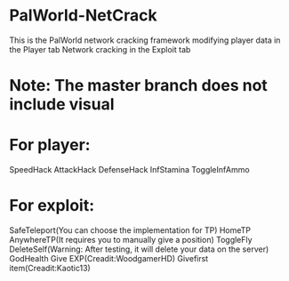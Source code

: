 # PalWorld-NetCrack
This is the PalWorld network cracking framework
modifying player data in the Player tab
Network cracking in the Exploit tab
# Note: The master branch does not include visual

# For player:
SpeedHack
AttackHack
DefenseHack
InfStamina
ToggleInfAmmo

# For exploit:
SafeTeleport(You can choose the implementation for TP)
HomeTP
AnywhereTP(It requires you to manually give a position)
ToggleFly
DeleteSelf(Warning: After testing, it will delete your data on the server)
GodHealth
Give EXP<Num>(Creadit:WoodgamerHD)
Give<Num>first item(Creadit:Kaotic13)
